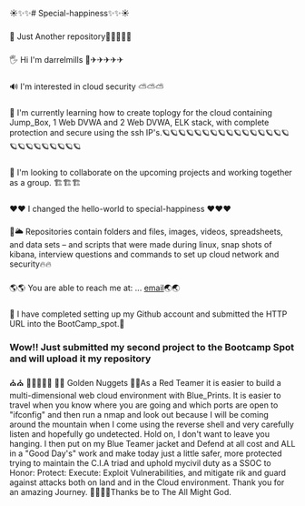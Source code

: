 ☀✨✨# Special-happiness✨✨☀
###
🚂  Just Another repository🚋🚋🚡🚊🚝
###
🖐    Hi I'm darrelmills 🛫✈✈✈✈✈
###
🔊    I'm interested in cloud security ⛅⛅⛅
###
🎨    I'm currently learning how to create toplogy for the cloud containing Jump_Box, 1 Web DVWA and 2 Web DVWA, ELK stack,
       with complete protection and secure using the ssh IP's.🪐🪐🪐🪐🪐🪐🪐🪐🪐🪐🪐🪐🪐🪐🪐🪐🪐🪐🪐🪐🪐🪐🪐🪐🪐
###
🎪    I'm looking to collaborate on the upcoming projects and working together as a group. 🏗🏗🏗

###
❤❤   I changed the hello-world to special-happiness ❤❤❤
###
💌🌥  Repositories contain folders and files, images, videos, spreadsheets, and data sets – and scripts that were made during linux, snap shots of kibana, interview questions and       commands to set up cloud network and security🔥🔥
###
🌎🌎  You are able to reach me at: ... [email](darrelmills17@yahoo.com)🌏🌏
###
🏰    I have completed setting up my Github account and submitted the HTTP URL into the BootCamp_spot.🏰
###   Wow!! Just submitted my second project to the Bootcamp Spot and will upload it my repository  ###
⛪⛪ 🚀🚀👨‍🚀🚀 🥇🥇 Golden Nuggets 🥇🥇As a Red Teamer it is easier to build a multi-dimensional web cloud environment with Blue_Prints.  It is easier to travel when you know where you are going and which ports are open to "ifconfig" and then run a nmap and look out because I will be coming around the mountain when I come using the reverse shell and very carefully listen and hopefully go undetected.  Hold on, I don't want to leave you hanging.  I then put on my Blue Teamer jacket and Defend at all cost and ALL in a "Good Day's" work and make today just a little safer, more protected trying to maintain the C.I.A triad and uphold mycivil duty as a SSOC to Honor: Protect: Execute: Exploit Vulnerabilities, and mitigate rik and guard against attacks both on land and in the Cloud environment.  Thank you for an amazing Journey. 🙏🙏🙏🙏Thanks be to The All Might God. 

